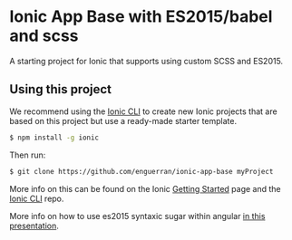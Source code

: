 # Ionic App Base with ES2015/babel and scss

A starting project for Ionic that supports using custom SCSS and ES2015.

## Using this project

We recommend using the [Ionic CLI](https://github.com/driftyco/ionic-cli) to create new Ionic projects that are based on this project but use a ready-made starter template.

```bash
$ npm install -g ionic
```

Then run:

```bash
$ git clone https://github.com/enguerran/ionic-app-base myProject
```

More info on this can be found on the Ionic [Getting Started](http://ionicframework.com/getting-started) page and the [Ionic CLI](https://github.com/driftyco/ionic-cli) repo.

More info on how to use es2015 syntaxic sugar within angular [in this presentation](http://egorsmirnov.me/assets/berlin-angular-meetup-26/).
